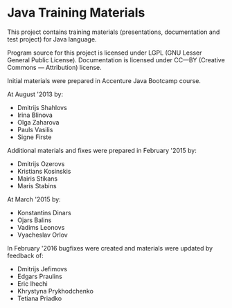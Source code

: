 # Java Training Materials

This project contains training materials (presentations, documentation and test project) for Java language.

Program source for this project is licensed under LGPL (GNU Lesser General Public License).
Documentation is licensed under CC—BY (Creative Commons — Attribution) license.

Initial materials were prepared in Accenture Java Bootcamp course.

At August '2013 by:
* Dmitrijs Shahlovs
* Irina Blinova
* Olga Zaharova
* Pauls Vasilis
* Signe Firste

Additional materials and fixes were prepared in February '2015 by:
* Dmitrijs Ozerovs
* Kristians Kosinskis
* Mairis Stikans
* Maris Stabins

At March '2015 by:
* Konstantins Dinars
* Ojars Balins
* Vadims Leonovs
* Vyacheslav Orlov

In February '2016 bugfixes were created and materials were updated by feedback of:
* Dmitrijs Jefimovs
* Edgars Praulins
* Eric Ihechi
* Khrystyna Prykhodchenko
* Tetiana Priadko




